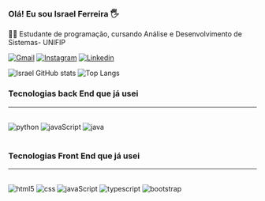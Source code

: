 ### Olá! Eu sou Israel Ferreira 🖐️


👨‍💻 Estudante de programação, cursando Análise e Desenvolvimento de Sistemas- UNIFIP

[![Gmail](https://img.shields.io/badge/Gmail-D14836?style=for-the-badge&logo=gmail&logoColor=white)](https://mail.google.com/mail/u/0/#inbox?compose=new)
[![Instagram](https://img.shields.io/badge/Instagram-E4405F?style=for-the-badge&logo=instagram&logoColor=white)](https://www.instagram.com/israelferreira_1/)
[![Linkedin](https://img.shields.io/badge/LinkedIn-0077B5?style=for-the-badge&logo=linkedin&logoColor=white)](https://www.linkedin.com/in/israel-ferreira-b64602279/)

![Israel GitHub stats](https://github-readme-stats.vercel.app/api?username=israel2023&show_icons=true&theme=tokyonight)
![Top Langs](https://github-readme-stats.vercel.app/api/top-langs/?username=israel2023&theme=tokyonight&layout=compact)


### Tecnologias back End que já usei
---

<div style="display: inline_block"><br/>
    <img aling="center" alt ="python" src="https://img.shields.io/badge/Python-14354C?style=for-the-badge&logo=python&logoColor=white"/>
    <img aling="center" alt ="javaScript" src="https://img.shields.io/badge/JavaScript-323330?style=for-the-badge&logo=javascript&logoColor=F7DF1E"/>
    <img aling="center" alt ="java" src="https://img.shields.io/badge/java-%23ED8B00.svg?style=for-the-badge&logo=openjdk&logoColor=white"/>
</div><br>


### Tecnologias Front End que já usei
---


<div style="display: inline_block"><br/>
    <img aling="center" alt ="html5" src="https://img.shields.io/badge/HTML5-E34F26?style=for-the-badge&logo=html5&logoColor=white"/>
    <img aling="center" alt ="css" src="https://img.shields.io/badge/CSS3-1572B6?style=for-the-badge&logo=css3&logoColor=white"/>
    <img aling="center" alt ="javaScript" src="https://img.shields.io/badge/JavaScript-323330?style=for-the-badge&logo=javascript&logoColor=F7DF1E"/>
    <img aling="center" alt ="typescript" src="https://img.shields.io/badge/TypeScript-007ACC?style=for-the-badge&logo=typescript&logoColor=white"/>
    <img aling="center" alt ="bootstrap" src="https://img.shields.io/badge/Bootstrap-563D7C?style=for-the-badge&logo=bootstrap&logoColor=white"/>
</div><br>

